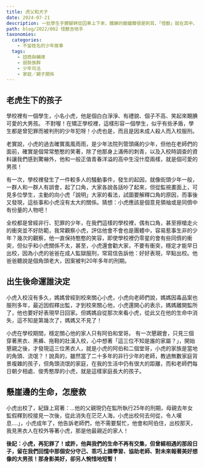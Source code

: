 ```yaml
---
title: 虎父和犬子
date: 2024-07-21
description: 一批學生手鐐腳銬從囚車上下來，鐡鍊的鋃鐺聲很是刺耳，「怪獸」就在其中。待過輔育院，未成年又再犯傷害罪進入矯正學校執刑，父親因病過逝，成長過程中只有祖母獨自扶養「怪獸」，他常說；「什麼都沒關係啦！我就只剩一個「阿嬤」而已，她也不會等我出去啦！」。
path: blog/2022/002 怪獸吉他手
taxonomies:
  categories: 
    - 不留姓名的少年故事
  tags: 
    - 諮商與輔導
    - 弱勢族群
    - 少年司法
    - 家庭／親子關係
---
```

## 老虎生下的孩子
學校裡有一個學生，小名小虎，他是個白白淨淨、有禮貌、個子不高、笑起來靦腆可愛的大男孩。
不對喔！在矯正學校裡，這樣形容一個學生，似乎有些矛盾，學生都是曾犯罪而被判刑的少年犯呀！小虎也是，而且是因未成人殺人而入校服刑。

老實說，小虎的過去確實風風雨雨，是少年法院列管頭痛的少年，但他在老師們的面前，確實是個常常憨憨的笑著，除了他那身上滿佈的刺青，以及入校時調查的資料讓我們感到驚嚇外，他和一般正值青春洋溢的高中生沒什麼兩樣，就是個可愛的男孩！

有一次，學校裡發生了一件較多人的騷動事件，發生的起因，就像街頭少年一般，一群人和一群人有誤會，起了口角，大家各說各話吵了起來，但從監視畫面上，可見多位學生，主動的向小虎「說明」大家的看法，試圖要解釋口角的原因，而事後又發現，這些事和小虎沒有太大的關係。猜想：小虎應該是個意見領袖或是同儕中有份量的人物吧！

全校都是曾經非行、犯罪的少年，在我們這樣的學校裡，偶有口角，甚至擦槍走火的衝突並不好防範，我常觀察小虎，評估他會不會也是團體中，容易惹事生非的少年？幾次的觀察，他一直保持憨憨的笑容，即使學校裡仍零星的會有些同儕的衝突，但似乎和小虎關係不太，甚至，小虎還會勸大家，不要有衝突，穩定才能早日出校，因為小虎的爸爸在成人監獄服刑，常寫信告訴他：好好表現，早點出校。他爸爸聽說是個角頭老大，因案被判20年多年的刑期。

## 出生後命運誰決定
小虎入校沒有多久，媽媽曾經到校來關心小虎，小虎向老師們說，媽媽因毒品案也服刑多年，最近因假釋出監，才到校來關心他，小虎還開心的表示，媽媽離開監所了，他也要好好表現早日回家。但媽媽自從那次來看小虎，從此又在他的生命中消失，這不知是第幾次了，媽媽又不見了！

小虎在學校期間，穩定關心他的家人只有阿伯和堂哥。
有一次懇親會，只見三個穿著黑衣、黑褲、拖鞋的壯漢入校，心中想著「這三位不知是誰的家屬？」，開始懇親之後，才發現這三位黑衣人，就是小虎的阿伯和二個堂哥，小虎的家族是當地的角頭、流氓？！說真的，雖然當了二十多年的非行少年的老師，教過無數家庭背景複雜的孩子，但角頭流氓的家庭，在我的生活中仍有很大的距離，而和老師們每日朝夕相處、俊秀憨厚的小虎，就是這樣家庭長大的孩子。

## 懸崖邊的生命，怎麼救
小虎出校了，紀錄上寫著：…他的父親現仍在監所執行25年的刑期，母親去年女監假釋到校接見一次後，從此消失在茫茫人海，小虎出校何去何從，令人嘆息....」，小虎成年了，他告訴老師們，他不需要幫忙，他會和阿伯住，出校那天，我見黑衣人在校外等著小虎，那是他最親近的家人！

<b>後記：小虎，再犯罪了！或許，他與我們的生命不再有交集，但曾經相遇的那段日子，留在我們回憶中那個安分守己、乖巧上課學習、協助老師、對未來報著美好想像的大男孩！那身影美好，卻另人惋惜地短暫！</b>
